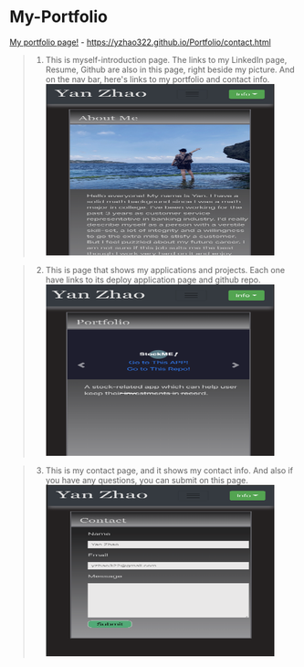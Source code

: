 # My-Portfolio


[My portfolio page!](https://yzhao322.github.io/Portfolio/contact.html) - https://yzhao322.github.io/Portfolio/contact.html 

>1. This is myself-introduction page. The links to my LinkedIn page, Resume, Github are also in this page, right beside my picture. And on the nav bar, here's links to my portfolio and contact info. <br> <img src="demo/home.png" width="400" height="300" >

>2. This is page that shows my applications and projects. Each one have links to its deploy application page and github repo. <br> <img src="demo/portfolio.png" width="400" height="300" >

>3. This is my contact page, and it shows my contact info. And also if you have any questions, you can submit on this page. <br> <img src="demo/contact.png" width="400" height="300" >



